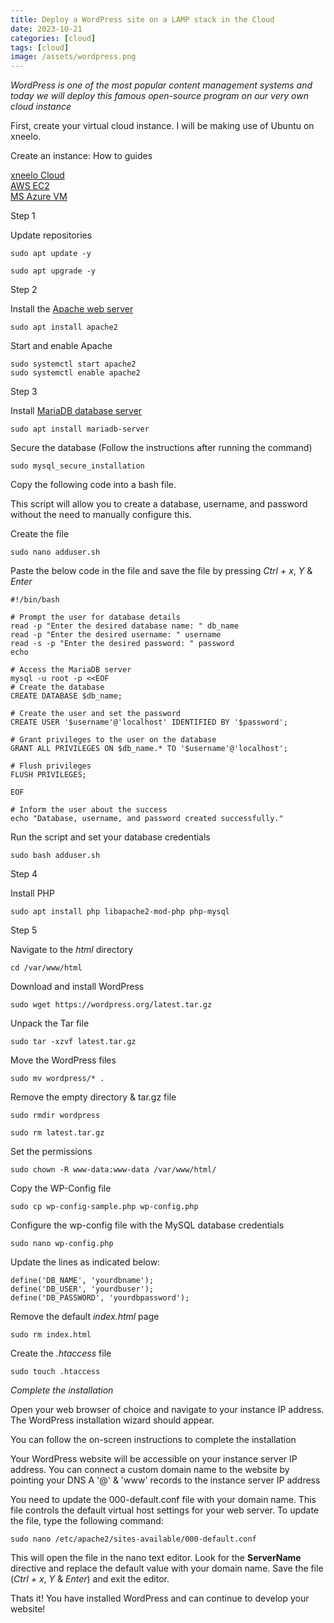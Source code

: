 ```yaml
---
title: Deploy a WordPress site on a LAMP stack in the Cloud
date: 2023-10-21
categories: [cloud]
tags: [cloud]
image: /assets/wordpress.png
---
```




*WordPress is one of the most popular content management systems and today we will deploy this famous open-source 
program on our very own cloud instance*

First, create your virtual cloud instance. I will be making use of Ubuntu on xneelo.

Create an instance: How to guides

<a href="https://xneelo.co.za/help-centre/cloud/create-an-instance" target="_blank">xneelo Cloud </a>  
<a href="https://docs.aws.amazon.com/efs/latest/ug/gs-step-one-create-ec2-resources.html" target="_blank">AWS EC2 </a>  
  <a href="https://cloud.google.com/compute/docs/instances/create-start-instance" target="_blank">MS Azure VM </a>


Step 1

Update repositories

```
sudo apt update -y
```

```
sudo apt upgrade -y
```


Step 2

Install the <a href="https://httpd.apache.org/" target="_blank">Apache web server </a>

```
sudo apt install apache2
```

Start and enable Apache

```
sudo systemctl start apache2
sudo systemctl enable apache2
```

Step 3 

Install <a href="https://mariadb.org/" target="_blank">MariaDB database server </a>

```
sudo apt install mariadb-server
```

Secure the database (Follow the instructions after running the command)

```
sudo mysql_secure_installation
```

Copy the following code into a bash file. 

This script will allow you to create a database, username, and password without the need to manually configure this.

Create the file

```
sudo nano adduser.sh
```

Paste the below code in the file and save the file by pressing *Ctrl + x*, *Y* & *Enter*

```
#!/bin/bash

# Prompt the user for database details
read -p "Enter the desired database name: " db_name
read -p "Enter the desired username: " username
read -s -p "Enter the desired password: " password
echo

# Access the MariaDB server
mysql -u root -p <<EOF
# Create the database
CREATE DATABASE $db_name;

# Create the user and set the password
CREATE USER '$username'@'localhost' IDENTIFIED BY '$password';

# Grant privileges to the user on the database
GRANT ALL PRIVILEGES ON $db_name.* TO '$username'@'localhost';

# Flush privileges
FLUSH PRIVILEGES;

EOF

# Inform the user about the success
echo "Database, username, and password created successfully."
```

Run the script and set your database credentials 

```
sudo bash adduser.sh
```

Step 4

Install PHP

```
sudo apt install php libapache2-mod-php php-mysql
```

Step 5

Navigate to the *html* directory

```
cd /var/www/html
```

Download and install WordPress

```
sudo wget https://wordpress.org/latest.tar.gz
```

Unpack the Tar file 

```
sudo tar -xzvf latest.tar.gz
```

Move the WordPress files

```
sudo mv wordpress/* .
```

Remove the empty directory & tar.gz file

```
sudo rmdir wordpress
```

```
sudo rm latest.tar.gz
```

Set the permissions 

```
sudo chown -R www-data:www-data /var/www/html/
```

Copy the WP-Config file

```
sudo cp wp-config-sample.php wp-config.php
```

Configure the wp-config file with the MySQL database credentials 

```
sudo nano wp-config.php
```
Update the lines as indicated below:

```
define('DB_NAME', 'yourdbname');
define('DB_USER', 'yourdbuser');
define('DB_PASSWORD', 'yourdbpassword');
```

Remove the default *index.html* page

```
sudo rm index.html
```
Create the *.htaccess* file 

```
sudo touch .htaccess
```


*Complete the installation*

Open your web browser of choice and navigate to your instance IP address. 
The WordPress installation wizard should appear.

You can follow the on-screen instructions to complete the installation

Your WordPress website will be accessible on your instance server IP address. 
You can connect a custom domain name to the website by pointing your 
DNS A '@' & 'www' records to the instance server IP address

You need to update the 000-default.conf file with your domain name. 
This file controls the default virtual host settings for your web server. To update the file, type the following command:


```
sudo nano /etc/apache2/sites-available/000-default.conf
```

This will open the file in the nano text editor. 
Look for the **ServerName** directive and replace the default value with your domain name.
Save the file (*Ctrl + x*, *Y* & *Enter*) and exit the editor.

Thats it! You have installed WordPress and can continue to develop your website!


